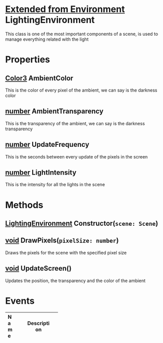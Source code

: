 # [Extended from Environment](Environment.md) LightingEnvironment 
This class is one of the most important components of a scene, is used to manage everything related with the light 
	 
# Properties

## [Color3](Color3.md) AmbientColor
This is the color of every pixel of the ambient, we can say is the darkness color
		
## [number](number.md) AmbientTransparency
This is the transparency of the ambient, we can say is the darkness transparency
		
## [number](number.md) UpdateFrequency
This is the seconds between every update of the pixels in the screen
		
## [number](number.md) LightIntensity
This is the intensity for all the lights in the scene



# Methods

## [LightingEnvironment](LightingEnvironment.md) Constructor(`scene: Scene`) 
 
## [void](https://create.roblox.com/docs/scripting/luau/nil) DrawPixels(`pixelSize: number`) 
 Draws the pixels for the scene with the specified pixel size
	
## [void](https://create.roblox.com/docs/scripting/luau/nil) UpdateScreen() 
 Updates the position, the transparency and the color of the ambient
	

# Events
|<div style="width:20%; max-size: 20%">Name</div>|<div style="width:80%; max-size: 80%">Description</div>|
|---|---|




